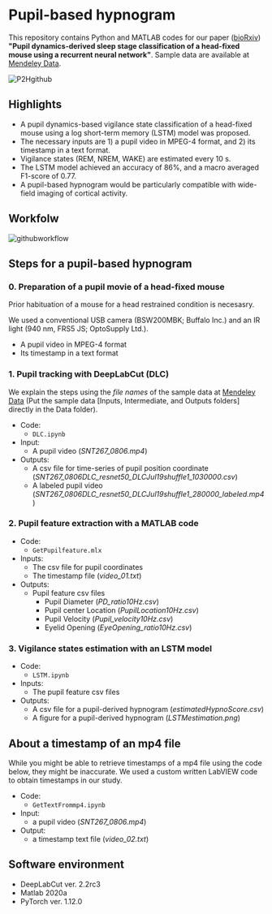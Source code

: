 # Pupil-based hypnogram
This repository contains Python and MATLAB codes for our paper ([bioRxiv](https://biorxiv.org/cgi/content/short/2022.08.06.503067v1)) __"Pupil dynamics-derived sleep stage classification of a head-fixed mouse using a recurrent neural network"__. Sample data are available at [Mendeley Data](https://doi.org/10.17632/rr4gc6mybg.1).

![P2Hgithub](https://user-images.githubusercontent.com/78021878/183251903-d4405d1e-f726-40ab-9bb6-3092c67f6ce2.gif)

## Highlights
-	A pupil dynamics-based vigilance state classification of a head-fixed mouse using a log short-term memory (LSTM) model was proposed.
-   The necessary inputs are 1) a pupil video in MPEG-4 format, and 2) its timestamp in a text format.
-   Vigilance states (REM, NREM, WAKE) are estimated every 10 s.
-   The LSTM model achieved an accuracy of 86%, and a macro averaged F1-score of 0.77.
-	A pupil-based hypnogram would be particularly compatible with wide-field imaging of cortical activity.

## Workfolw
![githubworkflow](https://user-images.githubusercontent.com/78021878/184583324-f9242d74-7874-438d-90a4-c920c0a70a6f.png)

## Steps for a pupil-based hypnogram
### 0. Preparation of a pupil movie of a head-fixed mouse
Prior habituation of a mouse for a head restrained condition is necesasry.

We used a conventional USB camera (BSW200MBK; Buffalo Inc.) and an IR light (940 nm, FRS5 JS; OptoSupply Ltd.).
- A pupil video in MPEG-4 format
- Its timestamp in a text format

### 1. Pupil tracking with DeepLabCut (DLC)
We explain the steps using the *file names* of the sample data at [Mendeley Data](https://doi.org/10.17632/rr4gc6mybg.1) (Put the sample data [Inputs, Intermediate, and Outputs folders] directly in the Data folder).
- Code:
    - `DLC.ipynb`
- Input: 
    - A pupil video (*SNT267_0806.mp4*)
- Outputs: 
    - A csv file for time-series of pupil position coordinate (*SNT267_0806DLC_resnet50_DLCJul19shuffle1_1030000.csv*)
    - A labeled pupil video (*SNT267_0806DLC_resnet50_DLCJul19shuffle1_280000_labeled.mp4*)
    
### 2. Pupil feature extraction with a MATLAB code
- Code:
    - `GetPupilfeature.mlx`
- Inputs:
    - The csv file for pupil coordinates
    - The timestamp file (*video_01.txt*)
- Outputs:
    - Pupil feature csv files
        - Pupil Diameter (*PD_ratio10Hz.csv*)
        - Pupil center Location (*PupilLocation10Hz.csv*)
        - Pupil Velocity (*Pupil_velocity10Hz.csv*)
        - Eyelid Opening (*EyeOpening_ratio10Hz.csv*)

### 3. Vigilance states estimation with an LSTM model
- Code:
    - `LSTM.ipynb`
- Inputs:
    - The pupil feature csv files
- Outputs:
    - A csv file for a pupil-derived hypnogram (*estimatedHypnoScore.csv*)
    - A figure for a pupil-derived hypnogram (*LSTMestimation.png*)

## About a timestamp of an mp4 file
While you might be able to retrieve timestamps of a mp4 file using the code below, they might be inaccurate. We used a custom written LabVIEW code to obtain timestamps in our study.
- Code:
    - `GetTextFrommp4.ipynb`
- Input: 
    - a pupil video (*SNT267_0806.mp4*)
- Output:
    - a timestamp text file (*video_02.txt*)

## Software environment
- DeepLabCut ver. 2.2rc3
- Matlab 2020a
- PyTorch ver. 1.12.0
